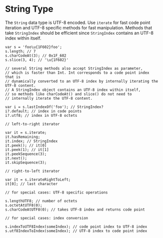 # String Type

The `String` data type is UTF-8 encoded. Use `iterate` for fast code point iteration and UTF-8 specific methods for fast manipulation. Methods that take `StringIndex` should be efficient since `StringIndex` contains an UTF-8 index within itself.

```
var s = 'foo\u{1F602}foo';
s.length; // 7
s.charCodeAt(3); // 0x1F_602
s.slice(3, 4); // '\u{1F602}'

// several String methods also accept StringIndex as parameter,
// which is faster than Int. Int corresponds to a code point index that is
// dynamically converted to an UTF-8 index by internally iterating the UTF-8 content.
// A StringIndex object contains an UTF-8 index within itself,
// so methods like charCodeAt() and slice() do not need to
// internally iterate the UTF-8 content.

var i = s.lastIndexOf('foo'); // StringIndex?
i?.default; // index in code points
i?.utf8; // index in UTF-8 octets

// left-to-right iterator

var it = s.iterate;
it.hasRemaining;
it.index; // StringIndex
it.peek(); // it[0]
it.peek(1); // it[1]
it.peekSequence(3);
it.next();
it.skipSequence(3);

// right-to-left iterator

var it = s.iterateRightToLeft;
it[0]; // last character

// for special cases: UTF-8 specific operations

s.lengthUTF8; // number of octets
s.octetAtUTF8(0);
s.charCodeAtUTF8(0); // takes UTF-8 index and returns code point

// for special cases: index conversion

s.indexToUTF8Index(someIndex); // code point index to UTF-8 index
s.utf8IndexToIndex(someIndex); // UTF-8 index to code point index
```